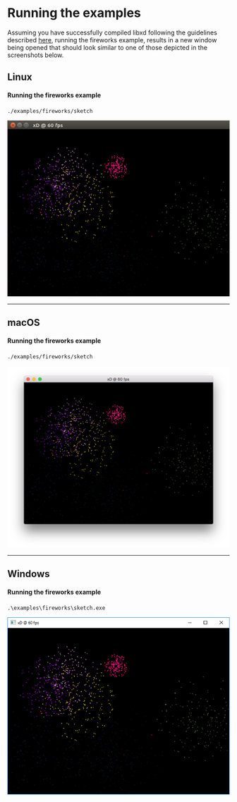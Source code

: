 # Running the examples

Assuming you have successfully compiled libxd following the guidelines described [here](compile.md), running the fireworks example, results in a new window being opened that should look similar to one of those depicted in the screenshots below.

## Linux

#### Running the fireworks example

```bash
./examples/fireworks/sketch
```

![screenshot004](_media/screenshots/screenshot004.png)

---

## macOS

#### Running the fireworks example

```bash
./examples/fireworks/sketch
```

![screenshot001](_media/screenshots/screenshot001.png)

---

## Windows

#### Running the fireworks example

```cmd
.\examples\fireworks\sketch.exe
```

![screenshot005](_media/screenshots/screenshot005.png)